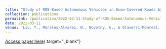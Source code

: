 ```yaml
---
title: "Study of ROS-Based Autonomous Vehicles in Snow-Covered Roads by Means of Behavioral Cloning Using 3DCoAutoSim"
collection: publications
permalink: /publication/2022-03-11-Study-of-ROS-Based-Autonomous-Vehicles-in-Snow-Covered-Roads-by-Means-of-Behavioral-Cloning-Using-3DCoAutoSim
date: 2022-03-11
venue: 'Liu, Y., Morales-Alvarez, W., Novotny, G., & Olaverri-Monreal, C. (2022). Study of ROS-Based Autonomous Vehicles in Snow-Covered Roads by Means of Behavioral Cloning Using 3DCoAutoSim. In A. Rocha, H. Adeli, G. Dzemyda, & F. Moreira (Eds.), Information Systems and Technologies (pp. 211–221). Springer International Publishing. https://doi.org/10.1007/978-3-031-04829-6_19'
---
```

[Access paper here](https://www.jku.at/fileadmin/gruppen/344/Publications/Study_of_ROS-Based_Autonomous_Vehicles_in_Snow-Covered_Roads_by_Means_of_Behavioral_Cloning_Using_3DCoAutoSim.pdf){:target="_blank"}
